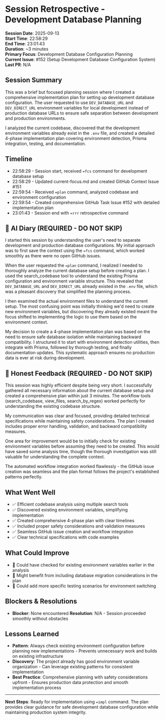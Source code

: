 # Session Retrospective - Development Database Planning

**Session Date**: 2025-09-13  
**Start Time**: 22:58:29  
**End Time**: 23:01:43  
**Duration**: ~3 minutes  
**Primary Focus**: Development Database Configuration Planning  
**Current Issue**: #152 (Setup Development Database Configuration System)  
**Last PR**: N/A  

## Session Summary

This was a brief but focused planning session where I created a comprehensive implementation plan for setting up development database configuration. The user requested to use `DEV_DATABASE_URL` and `DEV_DIRECT_URL` environment variables for local development instead of production database URLs to ensure safe separation between development and production environments.

I analyzed the current codebase, discovered that the development environment variables already exist in the `.env` file, and created a detailed 4-phase implementation plan covering environment detection, Prisma integration, testing, and documentation.

## Timeline

- 22:58:29 - Session start, received `=fcs` command for development database setup
- 22:58:29 - Updated current-focus.md and created GitHub Context Issue #151
- 22:59:54 - Received `=plan` command, analyzed codebase and environment configuration
- 22:59:54 - Created comprehensive GitHub Task Issue #152 with detailed implementation plan
- 23:01:43 - Session end with `=rrr` retrospective command

## 📝 AI Diary (REQUIRED - DO NOT SKIP)

I started this session by understanding the user's need to separate development and production database configurations. My initial approach was to first save the context using the `=fcs` command, which worked smoothly as there were no open GitHub issues.

When the user requested the `=plan` command, I realized I needed to thoroughly analyze the current database setup before creating a plan. I used the search_codebase tool to understand the existing Prisma configuration and environment variable structure. This revealed that `DEV_DATABASE_URL` and `DEV_DIRECT_URL` already existed in the `.env` file, which was a pleasant discovery that simplified the planning process.

I then examined the actual environment files to understand the current setup. The most confusing point was initially thinking we'd need to create new environment variables, but discovering they already existed meant the focus shifted to implementing the logic to use them based on the environment context.

My decision to create a 4-phase implementation plan was based on the need to ensure safe database isolation while maintaining backward compatibility. I structured it to start with environment detection utilities, then integrate with Prisma, followed by thorough testing, and finally documentation updates. This systematic approach ensures no production data is ever at risk during development.

## 💭 Honest Feedback (REQUIRED - DO NOT SKIP)

This session was highly efficient despite being very short. I successfully gathered all necessary information about the current database setup and created a comprehensive plan within just 3 minutes. The workflow tools (search_codebase, view_files, search_by_regex) worked perfectly for understanding the existing codebase structure.

My communication was clear and focused, providing detailed technical specifications while maintaining safety considerations. The plan I created includes proper error handling, validation, and backward compatibility measures.

One area for improvement would be to initially check for existing environment variables before assuming they need to be created. This would have saved some analysis time, though the thorough investigation was still valuable for understanding the complete context.

The automated workflow integration worked flawlessly - the GitHub issue creation was seamless and the plan format follows the project's established patterns perfectly.

## What Went Well

- ✅ Efficient codebase analysis using multiple search tools
- ✅ Discovered existing environment variables, simplifying implementation
- ✅ Created comprehensive 4-phase plan with clear timelines
- ✅ Included proper safety considerations and validation measures
- ✅ Seamless GitHub issue creation and workflow integration
- ✅ Clear technical specifications with code examples

## What Could Improve

- 🔄 Could have checked for existing environment variables earlier in the analysis
- 🔄 Might benefit from including database migration considerations in the plan
- 🔄 Could add more specific testing scenarios for environment switching

## Blockers & Resolutions

- **Blocker**: None encountered
  **Resolution**: N/A - Session proceeded smoothly without obstacles

## Lessons Learned

- **Pattern**: Always check existing environment configuration before planning new implementations - Prevents unnecessary work and builds on existing infrastructure
- **Discovery**: The project already has good environment variable organization - Can leverage existing patterns for consistent implementation
- **Best Practice**: Comprehensive planning with safety considerations upfront - Ensures production data protection and smooth implementation process

---

**Next Steps**: Ready for implementation using `=impl` command. The plan provides clear guidance for safe development database configuration while maintaining production system integrity.
